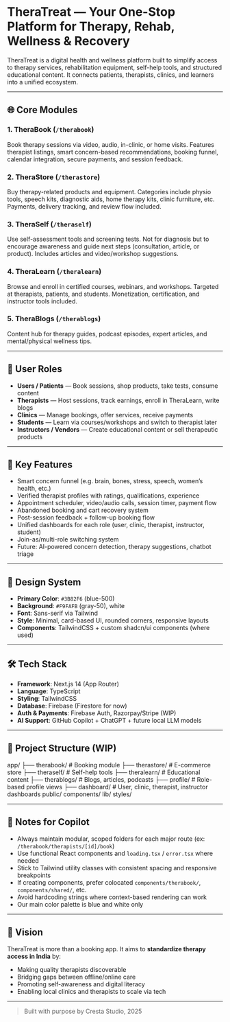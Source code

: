 # TheraTreat — Your One-Stop Platform for Therapy, Rehab, Wellness & Recovery

TheraTreat is a digital health and wellness platform built to simplify access to therapy services, rehabilitation equipment, self-help tools, and structured educational content. It connects patients, therapists, clinics, and learners into a unified ecosystem.

---

## 🌐 Core Modules

### 1. **TheraBook** (`/therabook`)
Book therapy sessions via video, audio, in-clinic, or home visits. Features therapist listings, smart concern-based recommendations, booking funnel, calendar integration, secure payments, and session feedback.

### 2. **TheraStore** (`/therastore`)
Buy therapy-related products and equipment. Categories include physio tools, speech kits, diagnostic aids, home therapy kits, clinic furniture, etc. Payments, delivery tracking, and review flow included.

### 3. **TheraSelf** (`/theraself`)
Use self-assessment tools and screening tests. Not for diagnosis but to encourage awareness and guide next steps (consultation, article, or product). Includes articles and video/workshop suggestions.

### 4. **TheraLearn** (`/theralearn`)
Browse and enroll in certified courses, webinars, and workshops. Targeted at therapists, patients, and students. Monetization, certification, and instructor tools included.

### 5. **TheraBlogs** (`/therablogs`)
Content hub for therapy guides, podcast episodes, expert articles, and mental/physical wellness tips.

---

## 👥 User Roles

- **Users / Patients** — Book sessions, shop products, take tests, consume content
- **Therapists** — Host sessions, track earnings, enroll in TheraLearn, write blogs
- **Clinics** — Manage bookings, offer services, receive payments
- **Students** — Learn via courses/workshops and switch to therapist later
- **Instructors / Vendors** — Create educational content or sell therapeutic products

---

## 🧠 Key Features

- Smart concern funnel (e.g. brain, bones, stress, speech, women’s health, etc.)
- Verified therapist profiles with ratings, qualifications, experience
- Appointment scheduler, video/audio calls, session timer, payment flow
- Abandoned booking and cart recovery system
- Post-session feedback + follow-up booking flow
- Unified dashboards for each role (user, clinic, therapist, instructor, student)
- Join-as/multi-role switching system
- Future: AI-powered concern detection, therapy suggestions, chatbot triage

---

## 🎨 Design System

- **Primary Color**: `#3B82F6` (blue-500)
- **Background**: `#F9FAFB` (gray-50), white
- **Font**: Sans-serif via Tailwind
- **Style**: Minimal, card-based UI, rounded corners, responsive layouts
- **Components**: TailwindCSS + custom shadcn/ui components (where used)

---

## 🛠️ Tech Stack

- **Framework**: Next.js 14 (App Router)
- **Language**: TypeScript
- **Styling**: TailwindCSS
- **Database**: Firebase (Firestore for now)
- **Auth & Payments**: Firebase Auth, Razorpay/Stripe (WIP)
- **AI Support**: GitHub Copilot + ChatGPT + future local LLM models

---

## 📁 Project Structure (WIP)

app/
├── therabook/ # Booking module
├── therastore/ # E-commerce store
├── theraself/ # Self-help tools
├── theralearn/ # Educational content
├── therablogs/ # Blogs, articles, podcasts
├── profile/ # Role-based profile views
├── dashboard/ # User, clinic, therapist, instructor dashboards
public/
components/
lib/
styles/


---

## 📌 Notes for Copilot

- Always maintain modular, scoped folders for each major route (ex: `/therabook/therapists/[id]/book`)
- Use functional React components and `loading.tsx` / `error.tsx` where needed
- Stick to Tailwind utility classes with consistent spacing and responsive breakpoints
- If creating components, prefer colocated `components/therabook/`, `components/shared/`, etc.
- Avoid hardcoding strings where context-based rendering can work
- Our main color palette is blue and white only

---

## 🚀 Vision

TheraTreat is more than a booking app. It aims to **standardize therapy access in India** by:
- Making quality therapists discoverable
- Bridging gaps between offline/online care
- Promoting self-awareness and digital literacy
- Enabling local clinics and therapists to scale via tech

---

> Built with purpose by Cresta Studio, 2025
